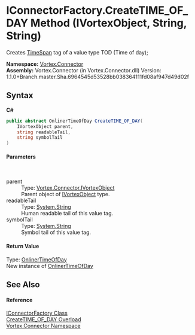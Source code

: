 # IConnectorFactory.CreateTIME_OF_DAY Method (IVortexObject, String, String)
 

Creates <a href="http://msdn2.microsoft.com/en-us/library/269ew577" target="_blank">TimeSpan</a> tag of a value type TOD (Time of day);

**Namespace:**&nbsp;<a href="N_Vortex_Connector.md">Vortex.Connector</a><br />**Assembly:**&nbsp;Vortex.Connector (in Vortex.Connector.dll) Version: 1.1.0+Branch.master.Sha.6964545d53528bb038364111fd08af947d49d02f

## Syntax

**C#**<br />
``` C#
public abstract OnlinerTimeOfDay CreateTIME_OF_DAY(
	IVortexObject parent,
	string readableTail,
	string symbolTail
)
```


#### Parameters
&nbsp;<dl><dt>parent</dt><dd>Type: <a href="T_Vortex_Connector_IVortexObject.md">Vortex.Connector.IVortexObject</a><br />Parent object of <a href="T_Vortex_Connector_IVortexObject.md">IVortexObject</a> type.</dd><dt>readableTail</dt><dd>Type: <a href="http://msdn2.microsoft.com/en-us/library/s1wwdcbf" target="_blank">System.String</a><br />Human readable tail of this value tag.</dd><dt>symbolTail</dt><dd>Type: <a href="http://msdn2.microsoft.com/en-us/library/s1wwdcbf" target="_blank">System.String</a><br />Symbol tail of this value tag.</dd></dl>

#### Return Value
Type: <a href="T_Vortex_Connector_ValueTypes_OnlinerTimeOfDay.md">OnlinerTimeOfDay</a><br />New instance of <a href="T_Vortex_Connector_ValueTypes_OnlinerTimeOfDay.md">OnlinerTimeOfDay</a>

## See Also


#### Reference
<a href="T_Vortex_Connector_IConnectorFactory.md">IConnectorFactory Class</a><br /><a href="Overload_Vortex_Connector_IConnectorFactory_CreateTIME_OF_DAY.md">CreateTIME_OF_DAY Overload</a><br /><a href="N_Vortex_Connector.md">Vortex.Connector Namespace</a><br />